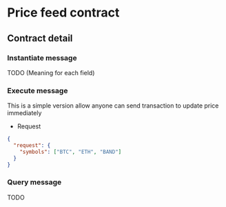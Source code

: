 # Price feed contract

## Contract detail

### Instantiate message

TODO (Meaning for each field)

### Execute message

This is a simple version allow anyone can send transaction to update price immediately

- Request

```json
{
  "request": {
    "symbols": ["BTC", "ETH", "BAND"]
  }
}
```

### Query message

TODO
